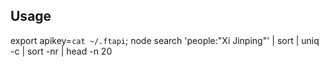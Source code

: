 
## Usage

export apikey=`cat ~/.ftapi`; node search 'people:"Xi Jinping"' | sort | uniq -c | sort -nr | head -n 20
